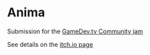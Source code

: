 # Anima

Submission for the [GameDev.tv Community jam](https://itch.io/jam/gamedevtv-community-jam)

See details on the [itch.io page](https://cicero106.itch.io/anima)